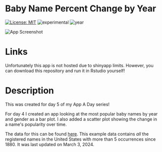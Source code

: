 # Baby Name Percent Change by Year
[![License: MIT](https://img.shields.io/badge/License-MIT-lightgrey.svg)](https://opensource.org/license/mit)
![experimental](https://img.shields.io/badge/lifecycle-experimental-orange)
![year](https://img.shields.io/badge/year-2024-blue)

![App Screenshot](/)

# Links

Unfortunately this app is not hosted due to shinyapp limits. However, you can download this repository and run it in Rstudio yourself!


# Description
This was created for day 5 of my App A Day series!

For day 4 I created an app looking at the most popular baby names by year and gender as a bar plot. I also added a scatter plot showing the change in a name's popularity over time.

The data for this can be found [here](https://catalog.data.gov/dataset/baby-names-from-social-security-card-applications-national-data). This example data contains *all* the registered names in the United States with more than 5 occurrences since 1880. It was last updated on March 3, 2024.